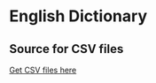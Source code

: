 # English Dictionary

## Source for CSV files
[Get CSV files here](https://www.bragitoff.com/2016/03/english-dictionary-in-csv-format/)